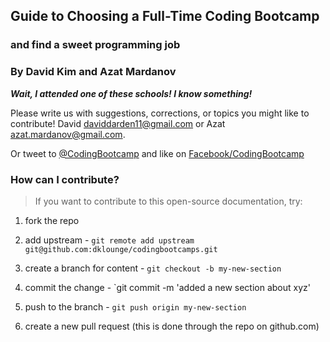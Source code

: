 ## Guide to Choosing a Full-Time Coding Bootcamp

### and find a sweet programming job

### By David Kim and Azat Mardanov


__*Wait, I attended one of these schools! I know something!*__

Please write us with suggestions, corrections, or topics you might like to contribute! David <daviddarden11@gmail.com> or Azat <azat.mardanov@gmail.com>.

Or tweet to [@CodingBootcamp](http://twitter.com/CodingBootcamp) and like on [Facebook/CodingBootcamp](https://www.facebook.com/CodingBootcamp)


### How can I contribute?
> If you want to contribute to this open-source documentation, try:

1. fork the repo

2. add upstream - `git remote add upstream git@github.com:dklounge/codingbootcamps.git`

3. create a branch for content - `git checkout -b my-new-section`

4. commit the change - `git commit -m 'added a new section about xyz'

5. push to the branch - `git push origin my-new-section`

6. create a new pull request (this is done through the repo on github.com)
